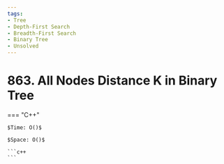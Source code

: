 ```yaml
---
tags:
- Tree
- Depth-First Search
- Breadth-First Search
- Binary Tree
- Unsolved
---
```



# 863. All Nodes Distance K in Binary Tree

=== "C++"

    $Time: O()$

    $Space: O()$

    ```c++
    ```